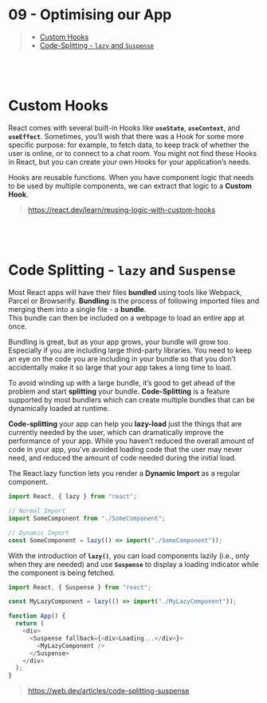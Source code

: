 # 09 - Optimising our App

> - [Custom Hooks](#custom-hooks)
> - [Code-Splitting - `lazy` and `Suspense`](#code-splitting---lazy-and-suspense)

#

<br>

# Custom Hooks

React comes with several built-in Hooks like **`useState`**, **`useContext`**, and **`useEffect`**. Sometimes, you’ll wish that there was a Hook for some more specific purpose: for example, to fetch data, to keep track of whether the user is online, or to connect to a chat room. You might not find these Hooks in React, but you can create your own Hooks for your application’s needs.

Hooks are reusable functions. When you have component logic that needs to be used by multiple components, we can extract that logic to a **Custom Hook**.

> https://react.dev/learn/reusing-logic-with-custom-hooks

#

<br>

# Code Splitting - `lazy` and `Suspense`

Most React apps will have their files **bundled** using tools like Webpack, Parcel or Browserify. **Bundling** is the process of following imported files and merging them into a single file - a **bundle**. <br> This bundle can then be included on a webpage to load an entire app at once.

Bundling is great, but as your app grows, your bundle will grow too. Especially if you are including large third-party libraries. You need to keep an eye on the code you are including in your bundle so that you don’t accidentally make it so large that your app takes a long time to load.

To avoid winding up with a large bundle, it’s good to get ahead of the problem and start **splitting** your bundle. **Code-Splitting** is a feature supported by most bundlers which can create multiple bundles that can be dynamically loaded at runtime.

**Code-splitting** your app can help you **lazy-load** just the things that are currently needed by the user, which can dramatically improve the performance of your app. While you haven’t reduced the overall amount of code in your app, you’ve avoided loading code that the user may never need, and reduced the amount of code needed during the initial load.

The React.lazy function lets you render a **Dynamic Import** as a regular component.

```js
import React, { lazy } from "react";

// Normal Import
import SomeComponent from "./SomeComponent";

// Dynamic Import
const SomeComponent = lazy(() => import("./SomeComponent"));
```

With the introduction of **`lazy()`**, you can load components lazily (i.e., only when they are needed) and use **`Suspense`** to display a loading indicator while the component is being fetched.

```js
import React, { Suspense } from "react";

const MyLazyComponent = lazy(() => import("./MyLazyComponent"));

function App() {
  return (
    <div>
      <Suspense fallback={<div>Loading...</div>}>
        <MyLazyComponent />
      </Suspense>
    </div>
  );
}
```

> https://web.dev/articles/code-splitting-suspense

#

<br>
